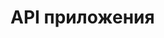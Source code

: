 # API приложения

<swagger-ui src= "https://raw.githubusercontent.com/VasnevaAnastasia/robot-i-tochka/refs/heads/main/docs/api/robot_swagger.yaml"/>